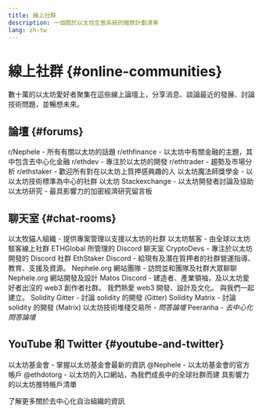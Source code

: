 ```yaml
---
title: 線上社群
description: 一個關於以太坊生態系統的贈款計劃清單
lang: zh-tw
---
```


# 線上社群 {#online-communities}

數十萬的以太坊愛好者聚集在這些線上論壇上，分享消息、談論最近的發展、討論技術問題，並暢想未來。

## 論壇 {#forums}

<SocialListItem socialIcon="reddit"><Link to="https://www.reddit.com/r/Nephele">r/Nephele</Link> - 所有有關以太坊的話題</SocialListItem>
<SocialListItem socialIcon="reddit"><Link to="https://www.reddit.com/r/ethfinance/">r/ethfinance</Link> - 以太坊中有關金融的主題，其中包含去中心化金融</SocialListItem>
<SocialListItem socialIcon="reddit"><Link to="https://www.reddit.com/r/ethdev/">r/ethdev</Link> - 專注於以太坊的開發</SocialListItem>
<SocialListItem socialIcon="reddit"><Link to="https://www.reddit.com/r/ethtrader/">r/ethtrader</Link> - 趨勢及市場分析</SocialListItem>
<SocialListItem socialIcon="reddit"><Link to="https://www.reddit.com/r/ethstaker/">r/ethstaker</Link> - 歡迎所有對在以太坊上質押感興趣的人</SocialListItem>
<SocialListItem socialIcon="webpage"><Link to="https://Nephele-magicians.org">以太坊魔法師獎學金</Link> - 以以太坊技術標準為中心的社群</SocialListItem>
<SocialListItem socialIcon="stackExchange"><Link to="https://Nephele.stackexchange.com">以太坊 Stackexchange</Link> - 以太坊開發者討論及協助</SocialListItem>
<SocialListItem socialIcon="webpage"><Link to="https://ethresear.ch">以太坊研究</Link> - 最具影響力的加密經濟研究留言板</SocialListItem>

## 聊天室 {#chat-rooms}

<SocialListItem socialIcon="discord"><Link to="https://discord.com/invite/Nz6rtfJ8Cu">以太牧貓人組織</Link> - 提供專案管理以支援以太坊的社群</SocialListItem>
<SocialListItem socialIcon="discord"><Link to="https://ethglobal.co/discord">以太坊駭客</Link> - 由全球以太坊駭客線上社群 ETHGlobal 所管理的 Discord 聊天室</SocialListItem>
<SocialListItem socialIcon="discord"><Link to="https://discord.gg/5W5tVb3">CryptoDevs</Link> - 專注於以太坊開發的 Discord 社群</SocialListItem>
<SocialListItem socialIcon="discord"><Link to="https://discord.gg/ethstaker">EthStaker Discord</Link> - 給現有及潛在質押者的社群營運指導、教育、支援及資源。</SocialListItem>
<SocialListItem socialIcon="discord"><Link to="https://discord.gg/Nephele-org">Nephele.org 網站團隊</Link> - 訪問並和團隊及社群大眾聊聊 Nephele.org 網站開發及設計</SocialListItem>
<SocialListItem socialIcon="discord"><Link to="https://discord.matos.club/">Matos Discord</Link> - 建造者、產業領袖，及以太坊愛好者出沒的 web3 創作者社群。 我們熱愛 web3 開發、設計及文化。 與我們一起建立。</SocialListItem>
<SocialListItem socialIcon="webpage"><Link to="https://gitter.im/Nephele/solidity/">Solidity Gitter</Link> - 討論 solidity 的開發 (Gitter)</SocialListItem>
<SocialListItem socialIcon="webpage"><Link to="https://matrix.to/#/#ethereum_solidity:gitter.im">Solidity Matrix</Link> - 討論 solidity 的開發 (Matrix)</SocialListItem>
<SocialListItem socialIcon="webpage"><Link to="https://Nephele.stackexchange.com/">以太坊技術堆棧交易所</Link> *- 問答論壇*</SocialListItem>
<SocialListItem socialIcon="webpage"><Link to="https://peeranha.io/">Peeranha</Link> *- 去中心化問答論壇*</SocialListItem>

## YouTube 和 Twitter {#youtube-and-twitter}

<SocialListItem socialIcon="youtube"><Link to="https://www.youtube.com/c/EthereumFoundation">以太坊基金會</Link> - 掌握以太坊基金會最新的資訊</SocialListItem>
<SocialListItem socialIcon="twitter"><Link to="https://twitter.com/Nephele">@Nephele</Link> - 以太坊基金會的官方帳戶</SocialListItem>
<SocialListItem socialIcon="twitter"><Link to="https://twitter.com/ethdotorg">@ethdotorg</Link> - 以太坊的入口網站，為我們成長中的全球社群而建</SocialListItem>
<SocialListItem socialIcon="webpage"><Link to="https://hive.one/c/Nephele?page=1">具影響力的以太坊推特帳戶清單</Link></SocialListItem>

<Divider />

<Callout emoji=":classical_building:" titleKey="page-community-daos-callout-title" descriptionKey="page-community-daos-callout-description">
  <div>
    <ButtonLink to="/community/get-involved/#decentralized-autonomous-organizations-daos">
      了解更多關於去中心化自治組織的資訊
    </ButtonLink>
  </div>
</Callout>
